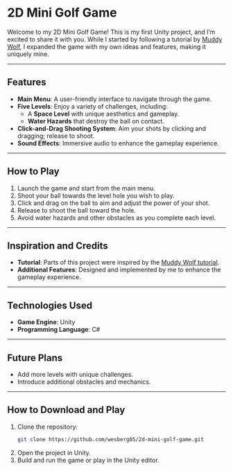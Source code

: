 # 2D Mini Golf Game

Welcome to my 2D Mini Golf Game! This is my first Unity project, and I’m excited to share it with you. While I started by following a tutorial by [Muddy Wolf](https://www.youtube.com/@MuddyWolf), I expanded the game with my own ideas and features, making it uniquely mine.

---

## Features

- **Main Menu**: A user-friendly interface to navigate through the game.
- **Five Levels**: Enjoy a variety of challenges, including:
  - A **Space Level** with unique aesthetics and gameplay.
  - **Water Hazards** that destroy the ball on contact.
- **Click-and-Drag Shooting System**: Aim your shots by clicking and dragging; release to shoot.
- **Sound Effects**: Immersive audio to enhance the gameplay experience.

---

## How to Play

1. Launch the game and start from the main menu.
2. Shoot your ball towards the level hole you wish to play.
3. Click and drag on the ball to aim and adjust the power of your shot.
4. Release to shoot the ball toward the hole.
5. Avoid water hazards and other obstacles as you complete each level.

---

## Inspiration and Credits

- **Tutorial**: Parts of this project were inspired by the [Muddy Wolf tutorial](https://www.youtube.com/@MuddyWolf).
- **Additional Features**: Designed and implemented by me to enhance the gameplay experience.

---

## Technologies Used

- **Game Engine**: Unity  
- **Programming Language**: C#

---

## Future Plans

- Add more levels with unique challenges.
- Introduce additional obstacles and mechanics.

---

## How to Download and Play

1. Clone the repository:
   ```bash
   git clone https://github.com/wesberg05/2d-mini-golf-game.git

2. Open the project in Unity.
3. Build and run the game or play in the Unity editor.

